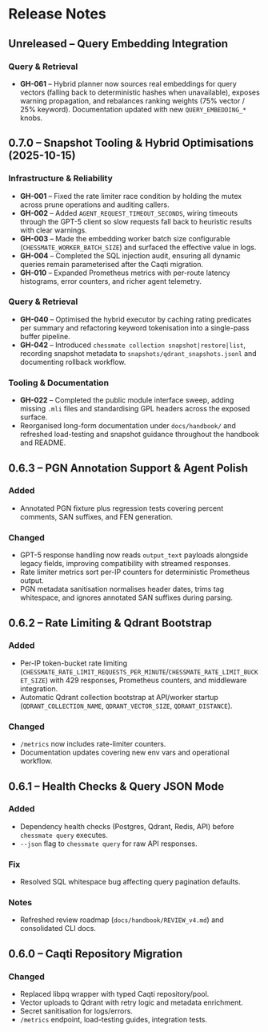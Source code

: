 # Release Notes

## Unreleased – Query Embedding Integration

### Query & Retrieval
- **GH-061** – Hybrid planner now sources real embeddings for query vectors (falling back to deterministic hashes when unavailable), exposes warning propagation, and rebalances ranking weights (75% vector / 25% keyword). Documentation updated with new `QUERY_EMBEDDING_*` knobs.

## 0.7.0 – Snapshot Tooling & Hybrid Optimisations (2025-10-15)

### Infrastructure & Reliability
- **GH-001** – Fixed the rate limiter race condition by holding the mutex across prune operations and auditing callers.
- **GH-002** – Added `AGENT_REQUEST_TIMEOUT_SECONDS`, wiring timeouts through the GPT-5 client so slow requests fall back to heuristic results with clear warnings.
- **GH-003** – Made the embedding worker batch size configurable (`CHESSMATE_WORKER_BATCH_SIZE`) and surfaced the effective value in logs.
- **GH-004** – Completed the SQL injection audit, ensuring all dynamic queries remain parameterised after the Caqti migration.
- **GH-010** – Expanded Prometheus metrics with per-route latency histograms, error counters, and richer agent telemetry.

### Query & Retrieval
- **GH-040** – Optimised the hybrid executor by caching rating predicates per summary and refactoring keyword tokenisation into a single-pass buffer pipeline.
- **GH-042** – Introduced `chessmate collection snapshot|restore|list`, recording snapshot metadata to `snapshots/qdrant_snapshots.jsonl` and documenting rollback workflow.

### Tooling & Documentation
- **GH-022** – Completed the public module interface sweep, adding missing `.mli` files and standardising GPL headers across the exposed surface.
- Reorganised long-form documentation under `docs/handbook/` and refreshed load-testing and snapshot guidance throughout the handbook and README.

## 0.6.3 – PGN Annotation Support & Agent Polish

### Added
- Annotated PGN fixture plus regression tests covering percent comments, SAN suffixes, and FEN generation.

### Changed
- GPT-5 response handling now reads `output_text` payloads alongside legacy fields, improving compatibility with streamed responses.
- Rate limiter metrics sort per-IP counters for deterministic Prometheus output.
- PGN metadata sanitisation normalises header dates, trims tag whitespace, and ignores annotated SAN suffixes during parsing.

## 0.6.2 – Rate Limiting & Qdrant Bootstrap

### Added
- Per-IP token-bucket rate limiting (`CHESSMATE_RATE_LIMIT_REQUESTS_PER_MINUTE`/`CHESSMATE_RATE_LIMIT_BUCKET_SIZE`) with 429 responses, Prometheus counters, and middleware integration.
- Automatic Qdrant collection bootstrap at API/worker startup (`QDRANT_COLLECTION_NAME`, `QDRANT_VECTOR_SIZE`, `QDRANT_DISTANCE`).

### Changed
- `/metrics` now includes rate-limiter counters.
- Documentation updates covering new env vars and operational workflow.

## 0.6.1 – Health Checks & Query JSON Mode

### Added
- Dependency health checks (Postgres, Qdrant, Redis, API) before `chessmate query` executes.
- `--json` flag to `chessmate query` for raw API responses.

### Fix
- Resolved SQL whitespace bug affecting query pagination defaults.

### Notes
- Refreshed review roadmap (`docs/handbook/REVIEW_v4.md`) and consolidated CLI docs.

## 0.6.0 – Caqti Repository Migration

### Changed
- Replaced libpq wrapper with typed Caqti repository/pool.
- Vector uploads to Qdrant with retry logic and metadata enrichment.
- Secret sanitisation for logs/errors.
- `/metrics` endpoint, load-testing guides, integration tests.
